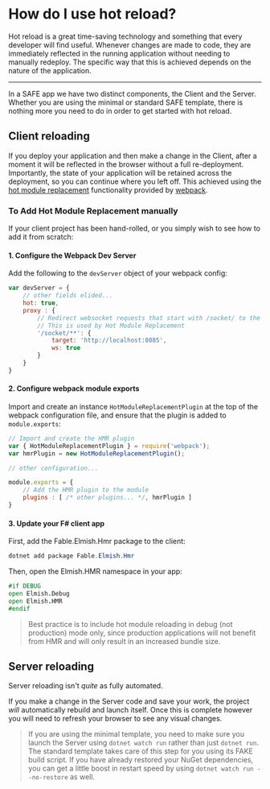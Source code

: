 # How do I use hot reload?

Hot reload is a great time-saving technology and something that every developer will find useful. Whenever changes are made to code, they are immediately reflected in the running application without needing to manually redeploy. The specific way that this is achieved depends on the nature of the application.

---

In a SAFE app we have two distinct components, the Client and the Server. Whether you are using the minimal or standard SAFE template, there is nothing more you need to do in order to get started with hot reload.

## Client reloading
If you deploy your application and then make a change in the Client, after a moment it will be reflected in the browser without a full re-deployment. Importantly, the state of your application will be retained across the deployment, so you can continue where you left off.
This achieved using the [hot module replacement](https://webpack.js.org/guides/hot-module-replacement/) functionality provided by [webpack](https://webpack.js.org/).

### To Add Hot Module Replacement manually
If your client project has been hand-rolled, or you simply wish to see how to add it from scratch:

#### 1. Configure the Webpack Dev Server
Add the following to the `devServer` object of your webpack config:

```javascript
var devServer = {
    // other fields elided...
    hot: true,
    proxy : {
        // Redirect websocket requests that start with /socket/ to the server on the port 8085
        // This is used by Hot Module Replacement
        '/socket/**': {
            target: 'http://localhost:8085',
            ws: true
        }
    }
}
```

#### 2. Configure webpack module exports
Import and create an instance `HotModuleReplacementPlugin` at the top of the webpack configuration file, and ensure that the plugin is added to `module.exports`:

```javascript
// Import and create the HMR plugin
var { HotModuleReplacementPlugin } = require('webpack');
var hmrPlugin = new HotModuleReplacementPlugin();

// other configuration...

module.exports = {
    // Add the HMR plugin to the module
    plugins : [ /* other plugins... */, hmrPlugin ]
}
```

#### 3. Update your F# client app
First, add the Fable.Elmish.Hmr package to the client:

```powershell
dotnet add package Fable.Elmish.Hmr
```

Then, open the Elmish.HMR namespace in your app:

```fsharp
#if DEBUG
open Elmish.Debug
open Elmish.HMR
#endif
```

> Best practice is to include hot module reloading in debug (not production) mode only, since production applications will not benefit from HMR and will only result in an increased bundle size.

## Server reloading
Server reloading isn't _quite_ as fully automated.

If you make a change in the Server code and save your work, the project _will_ automatically rebuild and launch itself. Once this is complete however you will need to refresh your browser to see any visual changes.

> If you are using the minimal template, you need to make sure you launch the Server using `dotnet watch run` rather than just `dotnet run`. The standard template takes care of this step for you using its FAKE build script. If you have already restored your NuGet dependencies, you can get a little boost in restart speed by using `dotnet watch run --no-restore` as well.